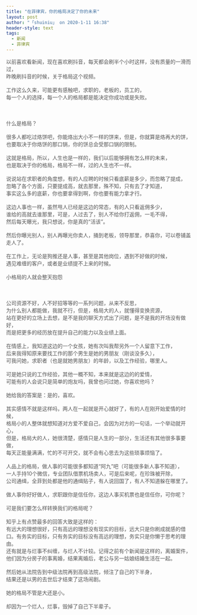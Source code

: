 ```yaml
---
title: "在菲律宾，你的格局决定了你的未来"
layout: post
author: "「shuiniu」 on 2020-1-11 16:38"
header-style: text
tags:
  - 新闻
  - 菲律宾
---
```


<head></head>
<body>
 <font color="#555555">以前喜欢看新闻，现在喜欢刷抖音，每天都会刷半个小时这样，没有质量的一滑而过，</font>
 <br> 
 <font color="#555555">昨晚刷抖音的时候，关于格局这个视频。</font>
 <br> 
 <br> 
 <font color="#555555">工作这么久来，可能更有感触吧，求职的，老板的，员工的，</font>
 <br> 
 <font color="#555555">每一个人的选择，每一个人的格局都是能决定你成功或是失败。</font>
 <br> 
 <br> 
 <br> 
 <br> 
 <font color="#555555">什么是格局？</font>
 <br> 
 <br> 
 <font color="#555555">很多人都吃过烙饼吧，你能烙出大小不一样的饼来，但是，你就算是烙再大的饼，</font>
 <br> 
 <font color="#555555">也要取决于你烙饼的那口锅，你的饼总会受那口锅的限制。</font>
 <br> 
 <br> 
 <font color="#555555">这就是格局，所以，人生也是一样的，我们以后能够拥有怎么样的未来，</font>
 <br> 
 <font color="#555555">也是取决于你的格局，格局不一样，过的人生也不一样。</font>
 <br> 
 <br> 
 <font color="#555555">说说站在求职者的角度想，有的人应聘的时候只看底薪是多少，而忽略了提成，</font>
 <br> 
 <font color="#555555">忽略了各个方面，只要提成高，就去那里，殊不知，只有去了才知道，</font>
 <br> 
 <font color="#555555">事实这么多的底薪，你也要拿得到啊，你也要有能力拿才行。</font>
 <br> 
 <br> 
 <font color="#555555">这边人事也一样，虽然甩人已经是这边的常态，有的人只看返佣多少，</font>
 <br> 
 <font color="#555555">谁给的高就去谁那里，可是，人过去了，别人不给你打返佣，一毛不得，</font>
 <br> 
 <font color="#555555">然后每天曝光，我只想说，你是真的“活该”。</font>
 <br> 
 <br> 
 <font color="#555555">然后你曝光别人，别人再曝光你卖人，捅到老板，领导那里，恭喜你，可以卷铺盖走人了。</font>
 <br> 
 <br> 
 <font color="#555555">在工作上，无论是狗推还是人事，甚至是其他岗位，遇到不好做的时候，</font>
 <br> 
 <font color="#555555">遇见难缠的客户，或者是业绩提不上来的时候。</font>
 <br> 
 <br> 
 <font color="#555555">小格局的人就会整天抱怨</font>
 <br> 
 <br> 
 <br> 
 <br> 
 <font color="#555555">公司资源不好，人不好招等等的一系列问题，从来不反思，</font>
 <br> 
 <font color="#555555">为什么别人都能做，我就不行，但是，格局大的人，就懂得变换资源，</font>
 <br> 
 <font color="#555555">站在更好的立场上去想，是不是我的聊天方式出了问题，是不是我的开场没有做好，</font>
 <br> 
 <font color="#555555">而是把更多的经历放在提升自己的能力以及业绩上面。</font>
 <br> 
 <br> 
 <font color="#555555">在情感上，我知道这边的一个女孩，她有次叫我帮另外一个人留意下工作，</font>
 <br> 
 <font color="#555555">后来我得知原来要找工作的那个男生是她的男朋友（刚谈没多久），</font>
 <br> 
 <font color="#555555">可我问她，求职者（也是就她男朋友）的年龄，以及工作经验，哪里人。</font>
 <br> 
 <br> 
 <font color="#555555">可是她只说的工作经验，其他一概不知，本来就是这边的的爱情，</font>
 <br> 
 <font color="#555555">可能有的人会说只是简单的炮友吗，我曾也问过她，你喜欢他吗？</font>
 <br> 
 <br> 
 <font color="#555555">她给我的答案是：是的，喜欢。</font>
 <br> 
 <br> 
 <font color="#555555">其实感情不就是这样吗，两人在一起就是开心就好了，有的人在刚开始爱情的时候，</font>
 <br> 
 <font color="#555555">格局小的人整体就想知道对方爱不爱自己，会因为对方的一句话，一个举动就开心，</font>
 <br> 
 <font color="#555555">但是，格局大的人，她很清楚，感情只是人生的一部分，生活还有其他很多事要做，</font>
 <br> 
 <font color="#555555">每天正能量满满，忙的不可开交，就不会有心思去为这些琐事烦恼了。</font>
 <br> 
 <br> 
 <font color="#555555">人品上的格局，做人事的可能很多都知道“阿九”吧（可能很多新人事不知道），</font>
 <br> 
 <font color="#555555">一人手持10个微信，专业团队借票机场卖人，可是后来呢，在珍珠被开除，</font>
 <br> 
 <font color="#555555">公司通缉，全菲到处都是他的通缉贴子，有人说回国了，有人不知道躲在哪里了。</font>
 <br> 
 <br> 
 <font color="#555555">做人事你好好做人，求职跟你是信任你，这边人事买机票也是信任你，可你呢？</font>
 <br> 
 <br> 
 <font color="#555555">可是我们要怎么样转换我们的格局呢？</font>
 <br> 
 <br> 
 <font color="#555555">知乎上有点赞最多的回答大致是这样的：</font>
 <br> 
 <font color="#555555">有远大的理想很好，只有高远的理想没有现实的目标，远大只是你刷成就感的借口。有务实的目标，只有务实的目标没有高远的理想，务实只是你懒于思考的理由。</font>
 <br> 
 <font color="#555555">还有就是与烂事不纠缠，与烂人不计较。记得之前有个新闻是这样的，离婚案件，</font>
 <br> 
 <font color="#555555">他们因为分房子的事离婚，结果离婚后，老公与另一姑娘结婚生活在一起。</font>
 <br> 
 <br> 
 <font color="#555555">然后她从法院告到中级法院再到高级法院，倾注了自己的下半身，</font>
 <br> 
 <font color="#555555">结果还是以男的去世后才结束了这场闹剧。</font>
 <br> 
 <br> 
 <font color="#555555">她的格局不管是大还是小。</font>
 <br> 
 <br> 
 <font color="#555555">却因为一个烂人，烂事，毁掉了自己下半辈子。</font>
 <br>
</body>


